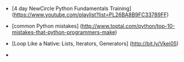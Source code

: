 + [4 day NewCircle Python Fundamentals Training] (https://www.youtube.com/playlist?list=PL26BA8B9FC33789FF)

+ [common Python mistakes] (http://www.toptal.com/python/top-10-mistakes-that-python-programmers-make)

+ [Loop Like a Native: Lists, Iterators, Generators] (http://bit.ly/Vkei05)

+
